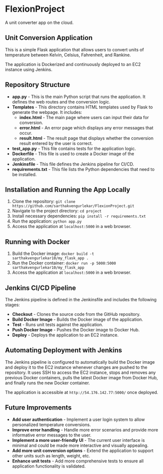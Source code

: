 # FlexionProject

A unit converter app on the cloud.

## Unit Conversion Application

This is a simple Flask application that allows users to convert units of temperature between Kelvin, Celsius, Fahrenheit, and Rankine.

The application is Dockerized and continuously deployed to an EC2 instance using Jenkins.

## Repository Structure

- **app.py** - This is the main Python script that runs the application. It defines the web routes and the conversion logic.
- **Templates** - This directory contains HTML templates used by Flask to generate the webpage. It includes:
  - **index.html** - The main page where users can input their data for conversion.
  - **error.html** - An error page which displays any error messages that occur.
  - **result.html** - The result page that displays whether the conversion result entered by the user is correct.
- **test_app.py** - This file contains tests for the application logic.
- **Dockerfile** - This file is used to create a Docker image of the application.
- **Jenkinsfile** - This file defines the Jenkins pipeline for CI/CD.
- **requirements.txt** - This file lists the Python dependencies that need to be installed.

## Installation and Running the App Locally

1. Clone the repository: `git clone https://github.com/sarthakvengurlekar/FlexionProject.git`
2. Navigate to the project directory: `cd project`
3. Install necessary dependencies: `pip install -r requirements.txt`
4. Run the application: `python app.py`
5. Access the application at `localhost:5000` in a web browser.

## Running with Docker

1. Build the Docker image: `docker build -t sarthakvengurlekar10/my_flask_app .`
2. Run the Docker container: `docker run -p 5000:5000 sarthakvengurlekar10/my_flask_app`
3. Access the application at `localhost:5000` in a web browser.

## Jenkins CI/CD Pipeline

The Jenkins pipeline is defined in the Jenkinsfile and includes the following stages:

- **Checkout** - Clones the source code from the GitHub repository.
- **Build Docker Image** - Builds the Docker image of the application.
- **Test** - Runs unit tests against the application.
- **Push Docker Image** - Pushes the Docker image to Docker Hub.
- **Deploy** - Deploys the application to an EC2 instance.

## Automating Deployment with Jenkins

The Jenkins pipeline is configured to automatically build the Docker image and deploy it to the EC2 instance whenever changes are pushed to the repository. It uses SSH to access the EC2 instance, stops and removes any previous Docker containers, pulls the latest Docker image from Docker Hub, and finally runs the new Docker container.

The application is accessible at `http://54.176.142.77:5000/` once deployed.

## Future Improvements

- **Add user authentication** - Implement a user login system to allow personalized temperature conversions.
- **Improve error handling** - Handle more error scenarios and provide more informative error messages to the user.
- **Implement a more user-friendly UI** - The current user interface is minimal and could be made more interactive and visually appealing.
- **Add more unit conversion options** - Extend the application to support other units such as length, weight, etc.
- **Enhance unit tests** - Add more comprehensive tests to ensure all application functionality is validated.